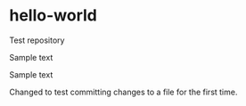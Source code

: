 # hello-world
Test repository

Sample text

Sample text

Changed to test committing changes to a file for the first time.
